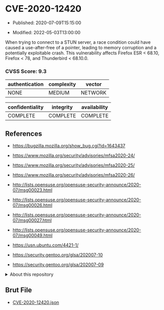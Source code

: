 # CVE-2020-12420

- Published: 2020-07-09T15:15:00

- Modified: 2022-05-03T13:00:00

When trying to connect to a STUN server, a race condition could have caused a use-after-free of a pointer, leading to memory corruption and a potentially exploitable crash. This vulnerability affects Firefox ESR < 68.10, Firefox < 78, and Thunderbird < 68.10.0.

### CVSS Score: **9.3**

| authentication | complexity | vector |
| --- | --- | --- |
| NONE | MEDIUM | NETWORK |

| confidentiality | integrity | availability |
| --- | --- | --- |
| COMPLETE | COMPLETE | COMPLETE |

## References

* https://bugzilla.mozilla.org/show_bug.cgi?id=1643437

* https://www.mozilla.org/security/advisories/mfsa2020-24/

* https://www.mozilla.org/security/advisories/mfsa2020-25/

* https://www.mozilla.org/security/advisories/mfsa2020-26/

* http://lists.opensuse.org/opensuse-security-announce/2020-07/msg00023.html

* http://lists.opensuse.org/opensuse-security-announce/2020-07/msg00026.html

* http://lists.opensuse.org/opensuse-security-announce/2020-07/msg00027.html

* http://lists.opensuse.org/opensuse-security-announce/2020-07/msg00049.html

* https://usn.ubuntu.com/4421-1/

* https://security.gentoo.org/glsa/202007-10

* https://security.gentoo.org/glsa/202007-09

<details>
<summary>About this repository</summary> 

  This repository is part of the project [Live Hack CVE](https://github.com/Live-Hack-CVE). Main website can be found [www.live-hack.org](https://www.live-hack.org) 
  
  Made by [Sn0wAlice](https://github.com/Sn0wAlice) for the people that care about security and need to have a feed of the latest CVEs. Hope you enjoy it, don't forget to star the repo and follow me on [Twitter](https://twitter.com/Sn0wAlice) and [Github](https://github.com/Sn0wAlice). And that is my [personnal website](https://www.alice-snow.me/)

  - [Home Page](https://github.com/Live-Hack-CVE)
  - [Framework](https://github.com/Live-Hack-CVE/cve-framework)
  - [CVE database](https://github.com/Live-Hack-CVE/full_database)
  - [Changelog](https://github.com/Live-Hack-CVE/Changelog)
</details>

## Brut File

* [CVE-2020-12420.json](https://raw.githubusercontent.com/Live-Hack-CVE/full_database/main/cves/2020/CVE-2020-12420.json)

